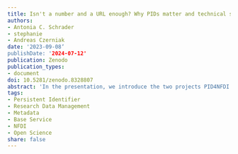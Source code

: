 ```yaml
---
title: Isn't a number and a URL enough? Why PIDs matter and technical solutions alone are not sufficient.
authors:
- Antonia C. Schrader
- stephanie
- Andreas Czerniak
date: '2023-09-08‘
publishDate: '2024-07-12'
publication: Zenodo
publication_types:
- document
doi: 10.5281/zenodo.8328807
abstract: 'In the presentation, we introduce the two projects PID4NFDI and PID Network Germany that deal with PIDs at the national level, present some initial findings and highlight their benefit for NFDI. PIDs are used and needed along the entire lifecycle of research data: from enabling to connecting. However, a particular focus for the presentation will be laid on harmonising and connecting.'
tags:
- Persistent Identifier
- Research Data Management
- Metadata
- Base Service
- NFDI
- Open Science
share: false
---
```

